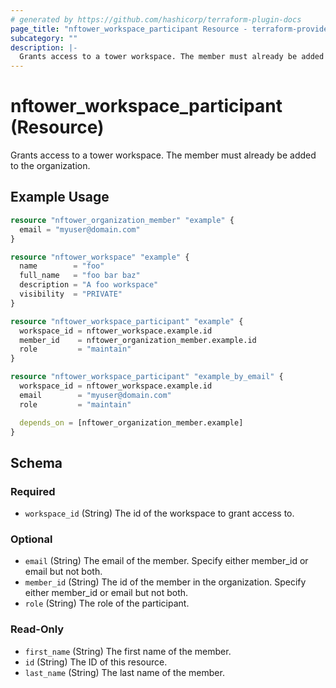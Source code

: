 ```yaml
---
# generated by https://github.com/hashicorp/terraform-plugin-docs
page_title: "nftower_workspace_participant Resource - terraform-provider-nftower"
subcategory: ""
description: |-
  Grants access to a tower workspace. The member must already be added to the organization.
---
```


# nftower_workspace_participant (Resource)

Grants access to a tower workspace. The member must already be added to the organization.

## Example Usage

```terraform
resource "nftower_organization_member" "example" {
  email = "myuser@domain.com"
}

resource "nftower_workspace" "example" {
  name        = "foo"
  full_name   = "foo bar baz"
  description = "A foo workspace"
  visibility  = "PRIVATE"
}

resource "nftower_workspace_participant" "example" {
  workspace_id = nftower_workspace.example.id
  member_id    = nftower_organization_member.example.id
  role         = "maintain"
}

resource "nftower_workspace_participant" "example_by_email" {
  workspace_id = nftower_workspace.example.id
  email        = "myuser@domain.com"
  role         = "maintain"

  depends_on = [nftower_organization_member.example]
}
```

<!-- schema generated by tfplugindocs -->
## Schema

### Required

- `workspace_id` (String) The id of the workspace to grant access to.

### Optional

- `email` (String) The email of the member. Specify either member_id or email but not both.
- `member_id` (String) The id of the member in the organization. Specify either member_id or email but not both.
- `role` (String) The role of the participant.

### Read-Only

- `first_name` (String) The first name of the member.
- `id` (String) The ID of this resource.
- `last_name` (String) The last name of the member.
